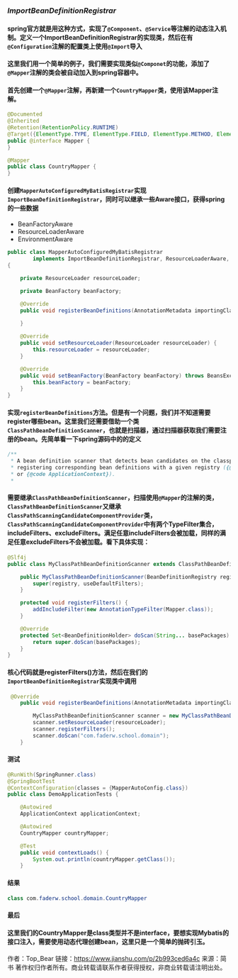### *ImportBeanDefinitionRegistrar*

#### spring官方就是用这种方式，实现了`@Component`、`@Service`等注解的动态注入机制。定义一个ImportBeanDefinitionRegistrar的实现类，然后在有`@Configuration`注解的配置类上使用`@Import`导入

#### 这里我们用一个简单的例子，我们需要实现类似`@Componet`的功能，添加了`@Mapper`注解的类会被自动加入到spring容器中。

#### 首先创建一个`@Mapper`注解，再新建一个`CountryMapper`类，使用该Mapper注解。



```java
@Documented
@Inherited
@Retention(RetentionPolicy.RUNTIME)
@Target({ElementType.TYPE, ElementType.FIELD, ElementType.METHOD, ElementType.PARAMETER})
public @interface Mapper {
}

@Mapper
public class CountryMapper {
}
```

#### 创建`MapperAutoConfiguredMyBatisRegistrar`实现`ImportBeanDefinitionRegistrar`，同时可以继承一些Aware接口，获得spring的一些数据

- BeanFactoryAware
- ResourceLoaderAware
- EnvironmentAware



```java
public class MapperAutoConfiguredMyBatisRegistrar
        implements ImportBeanDefinitionRegistrar, ResourceLoaderAware, BeanFactoryAware
{

    private ResourceLoader resourceLoader;

    private BeanFactory beanFactory;

    @Override
    public void registerBeanDefinitions(AnnotationMetadata importingClassMetadata, BeanDefinitionRegistry registry) {
        
    }

    @Override
    public void setResourceLoader(ResourceLoader resourceLoader) {
        this.resourceLoader = resourceLoader;
    }

    @Override
    public void setBeanFactory(BeanFactory beanFactory) throws BeansException {
        this.beanFactory = beanFactory;
    }
}
```

#### 实现`registerBeanDefinitions`方法。但是有一个问题，我们并不知道需要register哪些bean。这里我们还需要借助一个类`ClassPathBeanDefinitionScanner`，也就是扫描器，通过扫描器获取我们需要注册的bean。先简单看一下spring源码中的的定义



```java
/**
 * A bean definition scanner that detects bean candidates on the classpath,
 * registering corresponding bean definitions with a given registry ({@code BeanFactory}
 * or {@code ApplicationContext}).
 *
```

#### 需要继承`ClassPathBeanDefinitionScanner`，扫描使用`@Mapper`的注解的类，`ClassPathBeanDefinitionScanner`又继承`ClassPathScanningCandidateComponentProvider`类，`ClassPathScanningCandidateComponentProvider`中有两个TypeFilter集合，includeFilters、excludeFilters。满足任意includeFilters会被加载，同样的满足任意excludeFilters不会被加载。看下具体实现：



```java
@Slf4j
public class MyClassPathBeanDefinitionScanner extends ClassPathBeanDefinitionScanner{

    public MyClassPathBeanDefinitionScanner(BeanDefinitionRegistry registry, boolean useDefaultFilters) {
        super(registry, useDefaultFilters);
    }

    protected void registerFilters() {
        addIncludeFilter(new AnnotationTypeFilter(Mapper.class));
    }

    @Override
    protected Set<BeanDefinitionHolder> doScan(String... basePackages) {
        return super.doScan(basePackages);
    }
}
```

#### 核心代码就是**registerFilters()方法**，然后在我们的`ImportBeanDefinitionRegistrar`实现类中调用



```java
 @Override
    public void registerBeanDefinitions(AnnotationMetadata importingClassMetadata, BeanDefinitionRegistry registry) {

        MyClassPathBeanDefinitionScanner scanner = new MyClassPathBeanDefinitionScanner(registry, false);
        scanner.setResourceLoader(resourceLoader);
        scanner.registerFilters();
        scanner.doScan("com.faderw.school.domain");
    }
```

#### 测试



```java
@RunWith(SpringRunner.class)
@SpringBootTest
@ContextConfiguration(classes = {MapperAutoConfig.class})
public class DemoApplicationTests {

    @Autowired
    ApplicationContext applicationContext;

    @Autowired
    CountryMapper countryMapper;

    @Test
    public void contextLoads() {
        System.out.println(countryMapper.getClass());
    }
```

#### 结果



```java
class com.faderw.school.domain.CountryMapper
```

#### 最后

#### 这里我们的CountryMapper是class类型并不是interface，要想实现Mybatis的接口注入，需要使用动态代理创建bean，这里只是一个简单的抛砖引玉。



作者：Top_Bear
链接：https://www.jianshu.com/p/2b993ced6a4c
来源：简书
著作权归作者所有。商业转载请联系作者获得授权，非商业转载请注明出处。